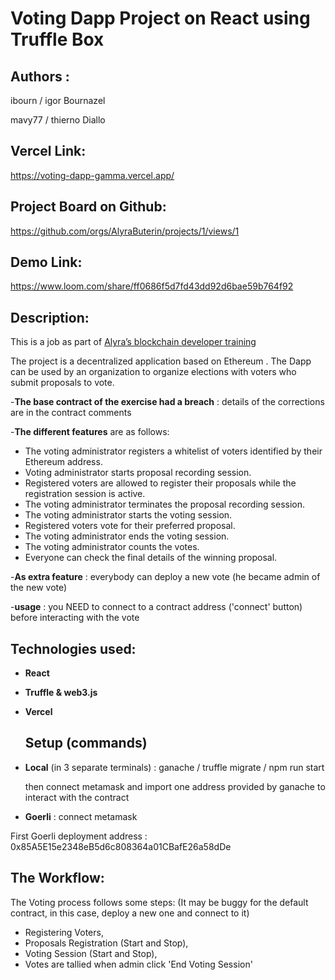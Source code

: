 # Voting Dapp Project on React using Truffle Box

## Authors :

ibourn / igor Bournazel

mavy77 / thierno Diallo

## Vercel Link:

https://voting-dapp-gamma.vercel.app/

## Project Board on Github:

https://github.com/orgs/AlyraButerin/projects/1/views/1

## Demo Link:

https://www.loom.com/share/ff0686f5d7fd43dd92d6bae59b764f92

## Description:

This is a job as part of [Alyra’s blockchain developer training](https://www.alyra.fr/)

The project is a decentralized application based on Ethereum .
The Dapp can be used by an organization to organize elections with voters who submit proposals to vote.

-**The base contract of the exercise had a breach** : details of the corrections are in the contract comments

-**The different features** are as follows:

- The voting administrator registers a whitelist of voters identified by their Ethereum address.
- Voting administrator starts proposal recording session.
- Registered voters are allowed to register their proposals while the registration session is active.
- The voting administrator terminates the proposal recording session.
- The voting administrator starts the voting session.
- Registered voters vote for their preferred proposal.
- The voting administrator ends the voting session.
- The voting administrator counts the votes.
- Everyone can check the final details of the winning proposal.

-**As extra feature** : everybody can deploy a new vote (he became admin of the new vote)

-**usage** : you NEED to connect to a contract address ('connect' button) before interacting with the vote

## Technologies used:

- **React**
- **Truffle & web3.js**
- **Vercel**

  ## Setup (commands)

- **Local** (in 3 separate terminals) :
  ganache /
  truffle migrate /
  npm run start

  then connect metamask and import one address provided by ganache to interact with the contract

- **Goerli** : connect metamask

First Goerli deployment address : 0x85A5E15e2348eB5d6c808364a01CBafE26a58dDe

## The Workflow:

The Voting process follows some steps:
(It may be buggy for the default contract, in this case, deploy a new one and connect to it)

- Registering Voters,
- Proposals Registration (Start and Stop),
- Voting Session (Start and Stop),
- Votes are tallied when admin click 'End Voting Session'
